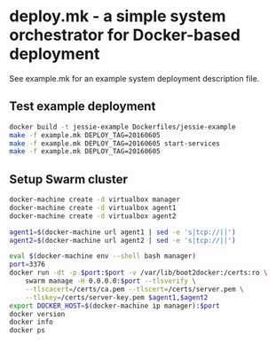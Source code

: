 # deploy.mk - a simple system orchestrator for Docker-based deployment

See example.mk for an example system deployment description file.

## Test example deployment

```bash
docker build -t jessie-example Dockerfiles/jessie-example
make -f example.mk DEPLOY_TAG=20160605
make -f example.mk DEPLOY_TAG=20160605 start-services
make -f example.mk DEPLOY_TAG=20160605
```

## Setup Swarm cluster

```bash
docker-machine create -d virtualbox manager
docker-machine create -d virtualbox agent1
docker-machine create -d virtualbox agent2

agent1=$(docker-machine url agent1 | sed -e 's|tcp://||')
agent2=$(docker-machine url agent2 | sed -e 's|tcp://||')

eval $(docker-machine env --shell bash manager)
port=3376
docker run -dt -p $port:$port -v /var/lib/boot2docker:/certs:ro \
    swarm manage -H 0.0.0.0:$port --tlsverify \
    --tlscacert=/certs/ca.pem --tlscert=/certs/server.pem \
    --tlskey=/certs/server-key.pem $agent1,$agent2
export DOCKER_HOST=$(docker-machine ip manager):$port
docker version
docker info
docker ps
```
